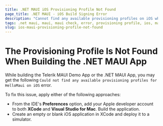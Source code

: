 ```yaml
---
title: .NET MAUI iOS Provisioning Profile Not Found
page_title: .NET MAUI - iOS Build Signing Error
description: "Cannot find any available provisioning profiles on iOS when working with Telerik UI for .NET MAUI."
tags: .net maui, maui, maui check, error, provisioning profile, ios, mac, xcode
slug: ios-maui-provisioning-profile-not-found
---
```


# The Provisioning Profile Is Not Found When Building the .NET MAUI App

While building the Telerik MAUI Demo App or the .NET MAUI App, you may get the following `Could not find any available provisioning profiles for HelloMaui on iOS` error.

To fix this issue, apply either of the following approaches:

* From the IDE's **Preferences** option, add your Apple developer account to both **XCode** and **Visual Studio for Mac**. Build the application.
* Create an empty or blank iOS application in XCode and deploy it to a simulator.
